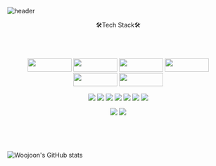
![header](https://capsule-render.vercel.app/api?type=waving&height=200&color=0:CEFBC9,50:B7F0B1,100:86E57F&text=Woojoon%20Song%20GitHub&fontSize=35&animation=fadeIn&fontAlign=75&stroke=353535&strokeWidth=2&fontColor=EAEAEA&)

<p align=center>🛠Tech Stack🛠</p><br><br>
<p align=center>
  <img src="https://img.shields.io/badge/HTML5-E34F26?style=flat-square&logo=HTML5&logoColor=white"/ { width="100" height="30"}>
  <img src="https://img.shields.io/badge/CSS3-1572B6?style=flat-square&logo=CSS3&logoColor=white"/ { width="100" height="30">
  <img src="https://img.shields.io/badge/JavaScript-F7DF1E?style=flat-square&logo=JavaScript&logoColor=white"/ { width="100" height="30">
  <img src="https://img.shields.io/badge/React-5A29E4?style=flat-square&logo=React&logoColor=white"/ { width="100" height="30">
  <img src="https://img.shields.io/badge/jQuery-339933?style=flat-square&logo=jQuery&logoColor=white"/ { width="100" height="30">
  <img src="https://img.shields.io/badge/Sass-E34F26?style=flat-square&logo=Sass&logoColor=white"/ { width="100" height="30">
</p>
<p align=center>
  <img src="https://img.shields.io/badge/Node.js-339933?style=flat-square&logo=Node.js&logoColor=white"/>
  <img src="https://img.shields.io/badge/npm-CB3837?style=flat-square&logo=npm&logoColor=white"/>
  <img src="https://img.shields.io/badge/Axios-5A29E4?style=flat-square&logo=Axios&logoColor=white"/>
  <img src="https://img.shields.io/badge/express-000000?style=flat-square&logo=express&logoColor=white"/>
  <img src="https://img.shields.io/badge/Bootstrap-7952B3?style=flat-square&logo=Bootstrap&logoColor=white"/>
  <img src="https://img.shields.io/badge/Socket.io-1572B6?style=flat-square&logo=Socket.io&logoColor=white"/>
  <img src="https://img.shields.io/badge/MySQL-4479A1?style=flat-square&logo=MySQL&logoColor=white"/>
</p>
<p align=center>
<img src="https://img.shields.io/badge/Git-F05032?style=flat-square&logo=Git&logoColor=white"/></a>
<img src="https://img.shields.io/badge/Figma-F24E1E?style=flat-square&logo=Figma&logoColor=white"/></a>
</p>
<br><br>

<br>

![Woojoon's GitHub stats](https://github-readme-stats.vercel.app/api?username=SONGJINSE2)





